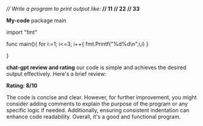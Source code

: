 *// Write a program to print output like:*
**// 11**
**// 22**
**// 33**

**My-code**
package main 

import "fmt"

func main(){
   for i:=1; i<=3; i++{
		fmt.Printf("%d%d\n",i,i)
	 }
	 
}

**chat-gpt review and rating**
our code is simple and achieves the desired output effectively. Here's a brief review:

**Rating: 8/10**

The code is concise and clear. However, for further improvement, you might consider adding comments to explain the purpose of the program or any specific logic if needed. Additionally, ensuring consistent indentation can enhance code readability. Overall, it's a good and functional program.